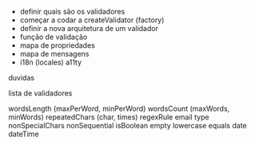 * definir quais são os validadores
* começar a codar a createValidator (factory)
* definir a nova arquitetura de um validador
 * função de validação
 * mapa de propriedades
 * mapa de mensagens
* i18n (locales) a11ty

duvidas


lista de validadores

wordsLength (maxPerWord, minPerWord)
wordsCount (maxWords, minWords)
repeatedChars (char, times)
regexRule
email
type
nonSpecialChars
nonSequential
isBoolean
empty
lowercase
equals
date
dateTime





